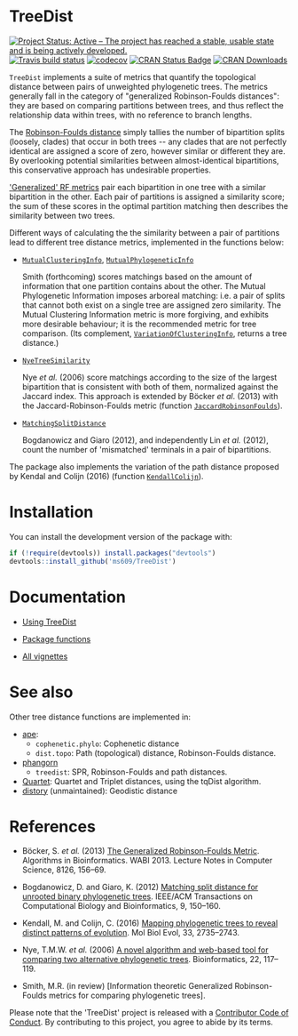 # TreeDist
<!--#TODO: https://devguide.ropensci.org/building.html#readme -->

[![Project Status: Active – The project has reached a stable, usable state and is being actively developed.](http://www.repostatus.org/badges/latest/active.svg)](http://www.repostatus.org/#active)<!--[![Project Status: Inactive – The project has reached a stable, usable state but is no longer being actively developed; support/maintenance will be provided as time allows.](http://www.repostatus.org/badges/latest/inactive.svg)](http://www.repostatus.org/#inactive)-->
[![Travis build status](https://travis-ci.org/ms609/TreeDist.svg?branch=master)](https://travis-ci.org/ms609/TreeDist)
[![codecov](https://codecov.io/gh/ms609/TreeDist/branch/master/graph/badge.svg)](https://codecov.io/gh/ms609/TreeDist)
[![CRAN Status Badge](http://www.r-pkg.org/badges/version/TreeDist)](https://cran.r-project.org/package=TreeDist)
[![CRAN Downloads](http://cranlogs.r-pkg.org/badges/TreeDist)](https://cran.r-project.org/package=TreeDist)
<!--[![DOI](https://zenodo.org/badge/98171642.svg)](https://zenodo.org/badge/latestdoi/98171642)-->

`TreeDist` implements a suite of metrics that quantify the topological 
distance between pairs of unweighted phylogenetic trees.
The metrics generally fall in the category of "generalized Robinson-Foulds
distances": they are based on comparing partitions between trees, and thus
reflect the relationship data within trees, with no reference to branch lengths.

The [Robinson-Foulds distance](https://ms609.github.io/TreeDist/articles/Robinson-Foulds.html) simply tallies the number of bipartition splits
(loosely, clades) that occur in both trees -- any clades that are not perfectly 
identical are assigned a score of zero, however similar or different they are.
By overlooking potential similarities between almost-identical bipartitions, 
this conservative approach has undesirable properties.

['Generalized' RF metrics](https://ms609.github.io/TreeDist/articles/Generalized-RF.html)
pair each bipartition in one tree with a similar
bipartition in the other.  Each pair of partitions is assigned a similarity 
score; the sum of these scores in the optimal partition matching 
then describes the similarity between two trees. 

Different ways of calculating the the similarity between a pair of partitions 
lead to different tree distance metrics, implemented in the functions below:


* [`MutualClusteringInfo`](https://ms609.github.io/TreeDist/reference/TreeDistance.html), [`MutualPhylogeneticInfo`](https://ms609.github.io/TreeDist/reference/TreeDistance.html)
    
    Smith (forthcoming) scores matchings based on the amount of information
    that one partition contains about the other.  The Mutual Phylogenetic
    Information imposes arboreal matching: i.e. a pair of splits that cannot
    both exist on a single tree are assigned zero similarity.  The Mutual 
    Clustering Information metric is more forgiving, and exhibits more 
    desirable behaviour; it is the recommended metric for tree comparison.
    (Its complement, [`VariationOfClusteringInfo`](https://ms609.github.io/TreeDist/reference/TreeDistance.html), returns a tree 
    distance.)

* [`NyeTreeSimilarity`](https://ms609.github.io/TreeDist/reference/NyeTreeSimilarity.html)
    
    Nye _et al._ (2006) score matchings according to the size of the largest 
    bipartition that is consistent with both of them, normalized against 
    the Jaccard index.  This approach is extended by B&ouml;cker _et al_. (2013)
    with the Jaccard-Robinson-Foulds metric (function 
    [`JaccardRobinsonFoulds`](https://ms609.github.io/TreeDist/reference/JaccardRobinsonFoulds.html)).
   
* [`MatchingSplitDistance`](https://ms609.github.io/TreeDist/reference/MatchingSplitDistance.html)
    
    Bogdanowicz and Giaro (2012), and independently Lin _et al._ (2012), count 
    the number of 'mismatched' terminals in a pair of bipartitions.

The package also implements the variation of the path distance 
proposed by Kendal and Colijn (2016) (function [`KendallColijn`](https://ms609.github.io/TreeDist/reference/KendallColijn.html)).

# Installation

<!--
#TODO: submit to CRAN!
Install and load the library from CRAN as follows:
```r
install.packages('TreeDist')
library('TreeDist')
```

If you're feeling brave, y-->You can install the development version of the package with:
```r
if (!require(devtools)) install.packages("devtools")
devtools::install_github('ms609/TreeDist')
```
# Documentation

- [Using TreeDist](https://ms609.github.io/TreeDist/articles/Using-TreeDist.html)

- [Package functions](https://ms609.github.io/TreeDist/reference/index.html)

- [All vignettes](https://ms609.github.io/TreeDist/articles/)

# See also

Other tree distance functions are implemented in:

* [ape](http://ape-package.ird.fr/):
    - `cophenetic.phylo`: Cophenetic distance
    - `dist.topo`: Path (topological) distance, Robinson-Foulds distance.
* [phangorn](https://cran.r-project.org/package=phangorn)
    - `treedist`: SPR, Robinson-Foulds and path distances.
* [Quartet](http://ms609.github.io/Quartet/): Quartet and Triplet distances, 
  using the tqDist algorithm.
* [distory](https://cran.r-project.org/package=distory) (unmaintained): Geodistic distance

# References

- Böcker, S. _et al._ (2013) [The Generalized Robinson-Foulds
Metric](https://dx.doi.org/10.1007/978-3-642-40453-5_13). Algorithms in Bioinformatics. WABI 2013. Lecture Notes in Computer Science, 8126, 156–69.

- Bogdanowicz, D. and Giaro, K. (2012) [Matching split distance for unrooted
binary phylogenetic trees](https://dx.doi.org/10.1109/TCBB.2011.48). IEEE/ACM Transactions on Computational Biology and Bioinformatics, 9, 150–160. 

- Kendall, M. and Colijn, C. (2016) [Mapping phylogenetic trees to reveal
distinct patterns of evolution](https://dx.doi.org/10.1093/molbev/msw124). Mol Biol Evol, 33, 2735–2743.

- Nye, T.M.W. _et al._ (2006) [A novel algorithm and web-based tool for
comparing two alternative phylogenetic trees](https://dx.doi.org/10.1093/bioinformatics/bti720). Bioinformatics, 22, 117–119.

- Smith, M.R. (in review) [Information theoretic Generalized Robinson-Foulds
metrics for comparing phylogenetic trees].

Please note that the 'TreeDist' project is released with a
[Contributor Code of Conduct](CODE_OF_CONDUCT.md).
By contributing to this project, you agree to abide by its terms.
